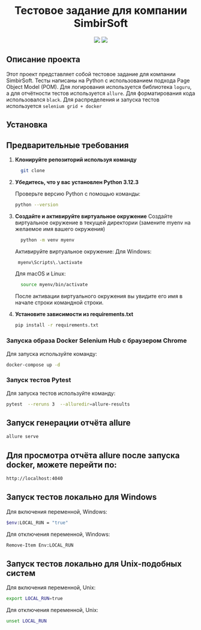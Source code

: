 
<!-- Заголовок -->
<h1 align="center">
  <br>
  Тестовое задание для компании SimbirSoft
  <br>
</h1>
<!-- Описание -->
<p align="center">
  <a href="https://github.com/blackcater/blackcater/raw/main/images/Hi.gif" target="_blank">
  </a>
</p>
<!-- Иконки -->
<p align="center">
  <img src="https://img.shields.io/badge/Python-3.12.3-green">
  <img src="https://img.shields.io/badge/Page Object Model-red">
</p>

## Описание проекта

Этот проект представляет собой тестовое задание для компании SimbirSoft. Тесты написаны на Python с использованием подхода Page Object Model (POM). Для логирования используется библиотека `loguru`, а для отчётности тестов используется `allure`. Для форматирования кода использовался `black`. Для распределения и запуска тестов используется `selenium grid + docker`

## Установка

## Предварительные требования

1. **Клонируйте репозиторий используя команду**
    ```bash
      git clone
    ```

2. **Убедитесь, что у вас установлен Python 3.12.3**

   Проверьте версию Python с помощью команды:
   ```bash
   python --version
    ```
3. **Создайте и активируйте виртуальное окружение**
   Создайте виртуальное окружение в текущей директории (замените myenv на желаемое имя вашего окружения)
    ```bash
      python -m venv myenv
    ```
    Активируйте виртуальное окружение:
    Для Windows:
    ```bash
     myenv\Scripts\.\activate 
   ```
    Для macOS и Linux: 
   ```bash
     source myenv/bin/activate
    ```
    После активации виртуального окружения вы увидите его имя в начале строки командной строки.

4. **Установите зависимости из requirements.txt**
    
    ```bash
    pip install -r requirements.txt
   ```
        
### Запуска образа Docker Selenium Hub с браузером Chrome
Для запуска используйте команду: 
```bash
docker-compose up -d
   ```

### Запуск тестов Pytest
Для запуска тестов используйте команду: 
```bash
pytest  --reruns 3  --alluredir=allure-results
   ```

## Запуск генерации отчёта allure
```bash
allure serve
 ```

## Для просмотра отчёта allure после запуска docker, можете перейти по:
```bash
http://localhost:4040
 ```
## Запуск тестов локально для Windows
Для включения переменной, Windows: 
```bash
$env:LOCAL_RUN = "true" 
```
Для отключения переменной, Windows: 
```bash
Remove-Item Env:LOCAL_RUN 
```

## Запуск тестов локально для Unix-подобных систем
Для включения переменной, Unix:
```bash
export LOCAL_RUN=true 
```
Для отключения переменной, Unix:
```bash
unset LOCAL_RUN 
```

